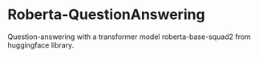 # Roberta-QuestionAnswering
Question-answering with a transformer model roberta-base-squad2 from huggingface library.
